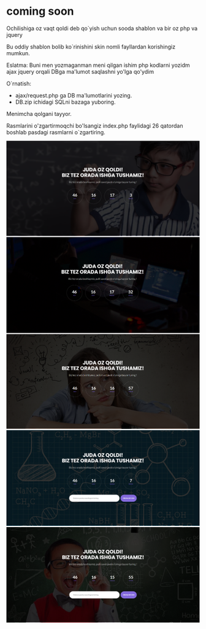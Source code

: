 # coming soon
 Ochilishiga oz vaqt qoldi deb qo`yish uchun sooda shablon va bir oz php va jquery

Bu oddiy shablon bolib ko`rinishini skin nomli fayllardan korishingiz mumkun. 

Eslatma: Buni men yozmaganman meni qilgan ishim php kodlarni yozidm ajax jquery orqali DBga ma'lumot saqlashni yo'lga qo'ydim

O`rnatish:
* ajax/request.php ga DB ma'lumotlarini yozing.
* DB.zip ichidagi SQLni bazaga yuboring.

Menimcha qolgani tayyor.

Rasmlarini o'zgartirmoqchi bo'lsangiz index.php faylidagi 26 qatordan boshlab pasdagi rasmlarni o`zgartiring.

![Image](https://raw.githubusercontent.com/akbarali1/coming-soon/main/skin%202.png)
![Image](https://raw.githubusercontent.com/akbarali1/coming-soon/main/skin.png)
![Image](https://raw.githubusercontent.com/akbarali1/coming-soon/main/skin3.png)
![Image](https://raw.githubusercontent.com/akbarali1/coming-soon/main/skin4.png)
![Image](https://raw.githubusercontent.com/akbarali1/coming-soon/main/skin%205.png)